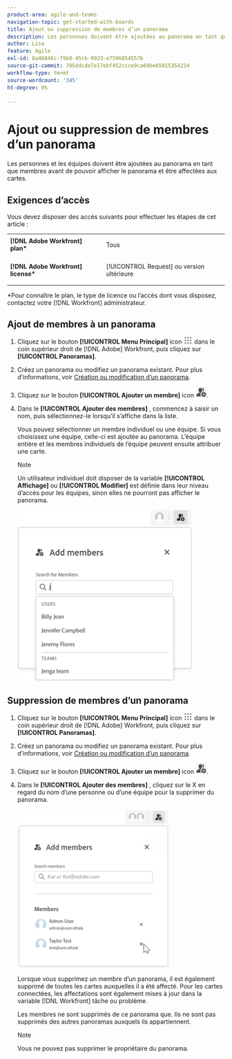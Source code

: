 ```yaml
---
product-area: agile-and-teams
navigation-topic: get-started-with-boards
title: Ajout ou suppression de membres d’un panorama
description: Les personnes doivent être ajoutées au panorama en tant que membres avant de pouvoir l’afficher et d’être affectées aux cartes.
author: Lisa
feature: Agile
exl-id: 8a46846c-f9b8-45cb-9923-e7596854557b
source-git-commit: 705ddcde7e17ebf452ccce9ca69be65815354214
workflow-type: tm+mt
source-wordcount: '345'
ht-degree: 0%

---
```


# Ajout ou suppression de membres d’un panorama

Les personnes et les équipes doivent être ajoutées au panorama en tant que membres avant de pouvoir afficher le panorama et être affectées aux cartes.

## Exigences d’accès

Vous devez disposer des accès suivants pour effectuer les étapes de cet article :

<table style="table-layout:auto"> 
 <col> 
 </col> 
 <col> 
 </col> 
 <tbody> 
  <tr> 
   <td role="rowheader"><strong>[!DNL Adobe Workfront] plan*</strong></td> 
   <td> <p>Tous</p> </td> 
  </tr> 
  <tr> 
   <td role="rowheader"><strong>[!DNL Adobe Workfront] license*</strong></td> 
   <td> <p>[!UICONTROL Request] ou version ultérieure</p> </td> 
  </tr> 
 </tbody> 
</table>

&#42;Pour connaître le plan, le type de licence ou l’accès dont vous disposez, contactez votre [!DNL Workfront] administrateur.

## Ajout de membres à un panorama

1. Cliquez sur le bouton **[!UICONTROL Menu Principal]** icon ![](assets/main-menu-icon.png) dans le coin supérieur droit de [!DNL Adobe] Workfront, puis cliquez sur **[!UICONTROL Panoramas]**.
1. Créez un panorama ou modifiez un panorama existant. Pour plus d’informations, voir [Création ou modification d’un panorama](../../agile/get-started-with-boards/create-edit-board.md).
1. Cliquez sur le bouton **[!UICONTROL Ajouter un membre]** icon ![Ajouter des membres](assets/boards-addmember-spectrum-25x25.png).
1. Dans le **[!UICONTROL Ajouter des membres]** , commencez à saisir un nom, puis sélectionnez-le lorsqu’il s’affiche dans la liste.

   Vous pouvez sélectionner un membre individuel ou une équipe. Si vous choisissez une équipe, celle-ci est ajoutée au panorama. L’équipe entière et les membres individuels de l’équipe peuvent ensuite attribuer une carte.

   >[!NOTE]
   >
   >Un utilisateur individuel doit disposer de la variable **[!UICONTROL Affichage]** ou **[!UICONTROL Modifier]** est définie dans leur niveau d’accès pour les équipes, sinon elles ne pourront pas afficher le panorama.


   ![Ajout de membres au panorama](assets/boards-add-members.png)

## Suppression de membres d’un panorama

1. Cliquez sur le bouton **[!UICONTROL Menu Principal]** icon ![](assets/main-menu-icon.png) dans le coin supérieur droit de [!DNL Adobe] Workfront, puis cliquez sur **[!UICONTROL Panoramas]**.
1. Créez un panorama ou modifiez un panorama existant. Pour plus d’informations, voir [Création ou modification d’un panorama](../../agile/get-started-with-boards/create-edit-board.md).
1. Cliquez sur le bouton **[!UICONTROL Ajouter un membre]** icon ![Ajouter des membres](assets/boards-addmember-spectrum-25x25.png).
1. Dans le **[!UICONTROL Ajouter des membres]** , cliquez sur le X en regard du nom d’une personne ou d’une équipe pour la supprimer du panorama.

   ![Supprimer un membre du panorama](assets/boards-remove-member-from-board-350x367.png)

   Lorsque vous supprimez un membre d’un panorama, il est également supprimé de toutes les cartes auxquelles il a été affecté. Pour les cartes connectées, les affectations sont également mises à jour dans la variable [!DNL Workfront] tâche ou problème.

   Les membres ne sont supprimés de ce panorama que. Ils ne sont pas supprimés des autres panoramas auxquels ils appartiennent.

   >[!NOTE]
   >
   >Vous ne pouvez pas supprimer le propriétaire du panorama.
